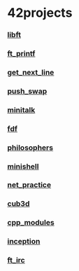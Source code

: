 # 42projects


<h3><a href="https://github.com/sidev86/libft">libft</a></h3> 
<h3><a href="https://github.com/sidev86/ft_printf">ft_printf</a></h3>
<h3><a href="https://github.com/sidev86/get_next_line">get_next_line</a></h2>
<h3><a href="https://github.com/sidev86/push_swap">push_swap</a></h3>
<h3><a href="https://github.com/sidev86/minitalk">minitalk</a></h3>
<h3><a href="https://github.com/sidev86/fdf">fdf</a></h3>
<h3><a href="https://github.com/sidev86/philosophers">philosophers</a></h3>
<h3><a href="https://github.com/sidev86/minishell">minishell</a></h3>
<h3><a href="https://github.com/sidev86/net_Practice">net_practice</a></h3>
<h3><a href="https://github.com/sidev86/cub3d">cub3d</a></h3>
<h3><a href="https://github.com/sidev86/cpp_modules">cpp_modules</a></h3>
<h3><a href="https://github.com/sidev86/inception">inception</a></h3>
<h3><a href="https://github.com/sidev86/ft_irc">ft_irc</a></h3>


